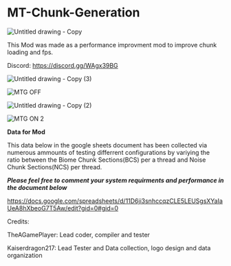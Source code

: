 # MT-Chunk-Generation

![Untitled drawing - Copy](https://github.com/user-attachments/assets/d4ba0b7d-3882-45a1-80cc-0d2340a6f020)


This Mod was made as a performance improvment mod to improve chunk loading and fps.


Discord: https://discord.gg/WAgx39BG


![Untitled drawing - Copy (3)](https://github.com/user-attachments/assets/480f979c-87ff-434a-8728-17ab5664a57f)

![MTG OFF](https://github.com/user-attachments/assets/4f8d8ee2-2cfc-4758-829d-6ec7cf64f8e3)

![Untitled drawing - Copy (2)](https://github.com/user-attachments/assets/6350fb82-d1da-4052-bfe2-7f9818269294)

![MTG ON 2](https://github.com/user-attachments/assets/ff330453-8f21-45c9-bbdd-0a36aff18cae)



**Data for Mod**

This data below in the google sheets document has been collected via numerous ammounts of testing differrent configurations by variying the ratio between the Biome Chunk Sections(BCS) per a thread and Noise Chunk Sections(NCS) per thread.

***Please feel free to comment your system requirments and performance in the document below***

https://docs.google.com/spreadsheets/d/11D6ji3snhccqzCLE5LEUSgsXYaIaUeA8hXbeoG7T5Aw/edit?gid=0#gid=0

Credits: 

TheAGamePlayer: Lead coder, compiler and tester

Kaiserdragon217: Lead Tester and Data collection, logo design and data organization 
